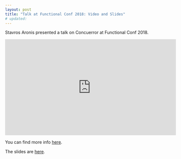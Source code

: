 ```yaml
---
layout: post
title: "Talk at Functional Conf 2018: Video and Slides"
# updated:
---
```


Stavros Aronis presented a talk on Concuerror at Functional Conf 2018.

<iframe width="560" height="315" src="https://www.youtube.com/embed/xAoIn_3b_n8" frameborder="0" allow="accelerometer; autoplay; clipboard-write; encrypted-media; gyroscope; picture-in-picture" allowfullscreen></iframe>

You can find more info [here](https://confengine.com/functional-conf-2018/proposal/8528/conquering-race-conditions-in-erlang-programs-with-concuerror).

The slides are [here](https://drive.google.com/file/d/11dhg9lG2v1cHpDrgLPcUlVvna39qHVFG/preview?feature=oembed).
